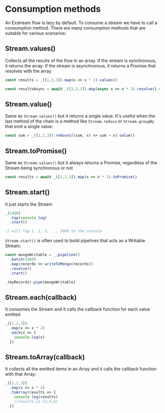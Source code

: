 # Consumption methods

An Exstream flow is lazy by default. To consume a stream we have to call a consumption method.
There are many consumption methods that are suitable for various scenarios:

## Stream.values()

Collects all the results of the flow in an array. If the stream is synchronous, it returns the array. If the stream is asynchronous, it returns a Promise that resolves with the array

```js
const results = _([1,2,3]).map(x => x * 2).values()

const resultsAsync = await _([1,2,3]).map(async x => x * 2).resolve().values()
```

## Stream.value()

Same as `Stream.values()` but it returns a single value. It's useful when the last method of the chain is a method like `Stream.reduce` or `Stream.groupBy` that emit a single value:

```js
const sum = _([1,2,3]).reduce1((sum, x) => sum + x).value()
```

## Stream.toPromise()

Same as `Stream.values()` but it always returns a Promise, regardless of the Stream being synchronous or not

```js
const results = await _([1,2,3]).map(x => x * 2).toPromise()
```

## Stream.start()

It just starts the Stream

```js
_(1000)
  .tap(console.log)
  .start()

// will log 1, 2, 3, ... 1000 to the console
```

`Stream.start()` is often used to build pipelines that acts as a Writable Stream:

```js
const mongoWritable = _.pipeline()
  .batch(1000)
  .map(records => writeToMongo(records))
  .resolve()
  .start()

_(myRecords).pipe(mongoWritable)
```

## Stream.each(callback)

It consumes the Stream and it calls the callback function for each value emitted

```js
_([1,2,3])
  .map(x => x * 2)
  .each(x => {
    console.log(x)
  })
```

## Stream.toArray(callback)

It collects all the emitted items in an Array and it calls the callback function with that Array:

```js
_([1,2,3])
  .map(x => x * 2)
  .toArray(results => {
    console.log(results)
    //results is [2,4,6]
  })
```